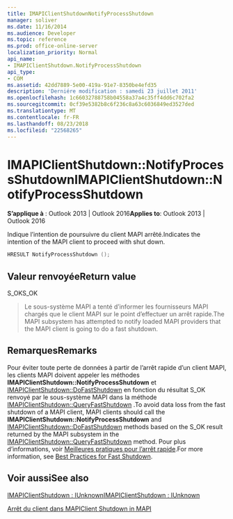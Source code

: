 ```yaml
---
title: IMAPIClientShutdownNotifyProcessShutdown
manager: soliver
ms.date: 11/16/2014
ms.audience: Developer
ms.topic: reference
ms.prod: office-online-server
localization_priority: Normal
api_name:
- IMAPIClientShutdown.NotifyProcessShutdown
api_type:
- COM
ms.assetid: 42dd7889-5e00-419a-91e7-8350be4efd35
description: 'Derniére modification : samedi 23 juillet 2011'
ms.openlocfilehash: 1c66032788758b04558a37a4c35ff4dd6c702fa2
ms.sourcegitcommit: 0cf39e5382b8c6f236c8a63c6036849ed3527ded
ms.translationtype: MT
ms.contentlocale: fr-FR
ms.lasthandoff: 08/23/2018
ms.locfileid: "22568265"
---
```

# <a name="imapiclientshutdownnotifyprocessshutdown"></a><span data-ttu-id="54232-103">IMAPIClientShutdown::NotifyProcessShutdown</span><span class="sxs-lookup"><span data-stu-id="54232-103">IMAPIClientShutdown::NotifyProcessShutdown</span></span>

  
  
<span data-ttu-id="54232-104">**S’applique à** : Outlook 2013 | Outlook 2016</span><span class="sxs-lookup"><span data-stu-id="54232-104">**Applies to**: Outlook 2013 | Outlook 2016</span></span> 
  
<span data-ttu-id="54232-105">Indique l’intention de poursuivre du client MAPI arrêté.</span><span class="sxs-lookup"><span data-stu-id="54232-105">Indicates the intention of the MAPI client to proceed with shut down.</span></span>
  
```cpp
HRESULT NotifyProcessShutdown ();
```

## <a name="return-value"></a><span data-ttu-id="54232-106">Valeur renvoyée</span><span class="sxs-lookup"><span data-stu-id="54232-106">Return value</span></span>

<span data-ttu-id="54232-107">S_OK</span><span class="sxs-lookup"><span data-stu-id="54232-107">S_OK</span></span>
  
> <span data-ttu-id="54232-108">Le sous-système MAPI a tenté d’informer les fournisseurs MAPI chargés que le client MAPI sur le point d’effectuer un arrêt rapide.</span><span class="sxs-lookup"><span data-stu-id="54232-108">The MAPI subsystem has attempted to notify loaded MAPI providers that the MAPI client is going to do a fast shutdown.</span></span>
    
## <a name="remarks"></a><span data-ttu-id="54232-109">Remarques</span><span class="sxs-lookup"><span data-stu-id="54232-109">Remarks</span></span>

<span data-ttu-id="54232-110">Pour éviter toute perte de données à partir de l’arrêt rapide d’un client MAPI, les clients MAPI doivent appeler les méthodes **IMAPIClientShutdown::NotifyProcessShutdown** et [IMAPIClientShutdown::DoFastShutdown](imapiclientshutdown-dofastshutdown.md) en fonction du résultat S_OK renvoyé par le sous-système MAPI dans la méthode [IMAPIClientShutdown::QueryFastShutdown](imapiclientshutdown-queryfastshutdown.md) .</span><span class="sxs-lookup"><span data-stu-id="54232-110">To avoid data loss from the fast shutdown of a MAPI client, MAPI clients should call the **IMAPIClientShutdown::NotifyProcessShutdown** and [IMAPIClientShutdown::DoFastShutdown](imapiclientshutdown-dofastshutdown.md) methods based on the S_OK result returned by the MAPI subsystem in the [IMAPIClientShutdown::QueryFastShutdown](imapiclientshutdown-queryfastshutdown.md) method.</span></span> <span data-ttu-id="54232-111">Pour plus d’informations, voir [Meilleures pratiques pour l’arrêt rapide](best-practices-for-fast-shutdown.md).</span><span class="sxs-lookup"><span data-stu-id="54232-111">For more information, see [Best Practices for Fast Shutdown](best-practices-for-fast-shutdown.md).</span></span>
  
## <a name="see-also"></a><span data-ttu-id="54232-112">Voir aussi</span><span class="sxs-lookup"><span data-stu-id="54232-112">See also</span></span>



[<span data-ttu-id="54232-113">IMAPIClientShutdown : IUnknown</span><span class="sxs-lookup"><span data-stu-id="54232-113">IMAPIClientShutdown : IUnknown</span></span>](imapiclientshutdowniunknown.md)


[<span data-ttu-id="54232-114">Arrêt du client dans MAPI</span><span class="sxs-lookup"><span data-stu-id="54232-114">Client Shutdown in MAPI</span></span>](client-shutdown-in-mapi.md)

